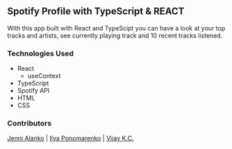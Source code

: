 ## Spotify Profile with TypeScript & REACT

With this app built with React and TypeScipt you can have a look at your top tracks and artists, see currently playing track and 10 recent tracks listened. 

### Technologies Used

- React
  - useContext
- TypeScript
- Spotify API
- HTML
- CSS

### Contributors 

[Jenni Alanko](https://github.com/kirpister) | [Ilya Ponomarenko](https://github.com/IlyaPonomarenko) | [Vijay K.C.](https://github.com/kcvijay)
